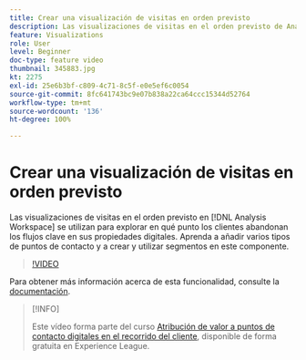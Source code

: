 ```yaml
---
title: Crear una visualización de visitas en orden previsto
description: Las visualizaciones de visitas en el orden previsto de Analysis Workspace se utilizan para explorar en qué punto los clientes abandonan los flujos clave en sus propiedades digitales. Aprenda a añadir varios tipos de puntos de contacto y a crear y utilizar segmentos en este componente.
feature: Visualizations
role: User
level: Beginner
doc-type: feature video
thumbnail: 345883.jpg
kt: 2275
exl-id: 25e6b3bf-c809-4c71-8c5f-e0e5ef6c0054
source-git-commit: 8fc641743bc9e07b838a22ca64ccc15344d52764
workflow-type: tm+mt
source-wordcount: '136'
ht-degree: 100%

---
```


# Crear una visualización de visitas en orden previsto

Las visualizaciones de visitas en el orden previsto en [!DNL Analysis Workspace] se utilizan para explorar en qué punto los clientes abandonan los flujos clave en sus propiedades digitales. Aprenda a añadir varios tipos de puntos de contacto y a crear y utilizar segmentos en este componente.

>[!VIDEO](https://video.tv.adobe.com/v/345883/?quality=12&learn=on)

Para obtener más información acerca de esta funcionalidad, consulte la [documentación](https://experienceleague.adobe.com/docs/analytics/analyze/analysis-workspace/visualizations/fallout/fallout-flow.html?lang=es).

>[!INFO]
>
> Este vídeo forma parte del curso [Atribución de valor a puntos de contacto digitales en el recorrido del cliente](https://experienceleague.adobe.com/?recommended=Analytics-U-1-2020.2&amp;lang=es), disponible de forma gratuita en Experience League.
